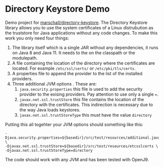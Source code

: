 Directory Keystore Demo
=======================

Demo project for [marschall/directory-keystore](https://github.com/marschall/directory-keystore). The Directory Keystore library allows you to use the system certificates of a Linux distrubution as the truststore for Java applications without any code changes. To make this work you only need four things:

1. The library itself which is a single JAR without any dependencies, it runs on Java 8 and Java 11. It needs to the on the classpath or the modulepath.
1. A file containing the location of the directory where the certificates are located. For example `/etc/ssl/certs/` or `/etc/pki/tls/certs`.
1. A properties file to append the provider to the list of the installed providers.
1. Three additional JVM options . These are:
   1. `java.security.properties` this file is used to add the security provider to the exising providers. Pay attention to use only a single `=`.
   1. `javax.net.ssl.trustStore` this file contains the location of the directory with the certificates. This indirection is necessary due to the way Java loads keystores.
   1. `javax.net.ssl.trustStoreType` this must have the value `directory`

Putting this all togehter your JVM options should something like this:

```
-Djava.security.properties=${basedir}/src/test/resources/additional.java.security \
-Djavax.net.ssl.trustStore=${basedir}/src/test/resources/etcsslcerts \
-Djavax.net.ssl.trustStoreType=directory
```

The code should work with any JVM and has been tested with OpenJ9.

